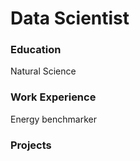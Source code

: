 # Data Scientist

### Education
Natural Science

### Work Experience

Energy benchmarker

### Projects



